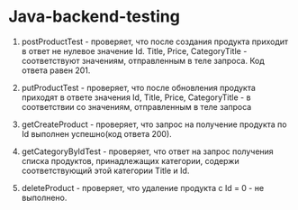 # Java-backend-testing
1. postProductTest - проверяет, что после создания продукта приходит в ответ не нулевое значение Id. Title, Price, CategoryTitle - соответствуют значениям, отправленным в теле запроса. Код ответа равен 201.

2. putProductTest - проверяет, что после обновления продукта приходят в ответе значения Id, Title, Price, CategoryTitle - в соответствии со значениям, отправленным в теле запроса

3. getCreateProduct - проверяет, что запрос на получение продукта по Id выполнен успешно(код ответа 200).

4. getCategoryByIdTest - проверяет, что ответ на запрос получения списка продуктов, принадлежащих категории, содержи соответствующий этой категории Title и Id.

5. deleteProduct - проверяет, что удаление продукта с Id = 0 - не выполнено.